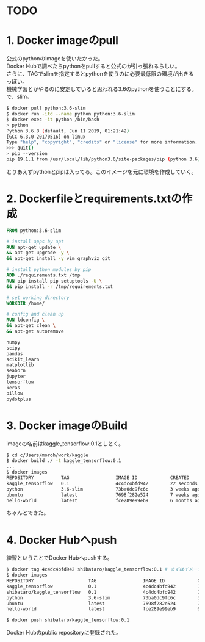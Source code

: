 # TODO


# 1. Docker imageのpull
公式のpythonのimageを使いたかった。  
Docker Hubで調べたらpythonをpullすると公式のが引っ張れるらしい。  
さらに、TAGでslimを指定するとpythonを使うのに必要最低限の環境が出きるっぽい。  
機械学習とかやるのに安定していると思われる3.6のpythonを使うことにする。で、slim。  

``` Bash
$ docker pull python:3.6-slim
$ docker run -itd --name python python:3.6-slim
$ docker exec -it python /bin/bash
> python
Python 3.6.8 (default, Jun 11 2019, 01:21:42)
[GCC 6.3.0 20170516] on linux
Type "help", "copyright", "credits" or "license" for more information.
>>> quit()
> pip --version
pip 19.1.1 from /usr/local/lib/python3.6/site-packages/pip (python 3.6)
```
とりあえずpythonとpipは入ってる。このイメージを元に環境を作成していく。  

# 2. Dockerfileとrequirements.txtの作成
``` Dockerfile
FROM python:3.6-slim

# install apps by apt
RUN apt-get update \
&& apt-get upgrade -y \
&& apt-get install -y vim graphviz git

# install python modules by pip
ADD ./requirements.txt /tmp
RUN pip install pip setuptools -U \
&& pip install -r /tmp/requirements.txt

# set working directory
WORKDIR /home/

# config and clean up
RUN ldconfig \
&& apt-get clean \
&& apt-get autoremove
```

```requirements.txt
numpy
scipy
pandas
scikit_learn
matplotlib
seaborn
jupyter
tensorflow
keras
pillow
pydotplus
```

# 3. Docker imageのBuild
imageの名前はkaggle_tensorflow:0.1としとく。  

```Bash
$ cd c/Users/moroh/work/kaggle
$ docker build ./ -t kaggle_tensorflow:0.1
...
$ docker images
REPOSITORY          TAG                 IMAGE ID            CREATED             SIZE
kaggle_tensorflow   0.1                 4c4dc4bfd942        22 seconds ago      1.43GB
python              3.6-slim            73ba0dc9fc6c        3 weeks ago         138MB
ubuntu              latest              7698f282e524        7 weeks ago         69.9MB
hello-world         latest              fce289e99eb9        6 months ago        1.84kB
```

ちゃんとできた。  

# 4. Docker Hubへpush
練習ということでDocker Hubへpushする。  

```Bash
$ docker tag 4c4dc4bfd942 shibataro/kaggle_tensorflow:0.1 # まずはイメージにタグ付け
$ docker images
REPOSITORY                    TAG                 IMAGE ID            CREATED             SIZE
kaggle_tensorflow             0.1                 4c4dc4bfd942        10 minutes ago      1.43GB
shibataro/kaggle_tensorflow   0.1                 4c4dc4bfd942        10 minutes ago      1.43GB
python                        3.6-slim            73ba0dc9fc6c        3 weeks ago         138MB
ubuntu                        latest              7698f282e524        7 weeks ago         69.9MB
hello-world                   latest              fce289e99eb9        6 months ago        1.84kB

$ docker push shibataro/kaggle_tensorflow:0.1
```

Docker Hubのpublic repositoryに登録された。  
